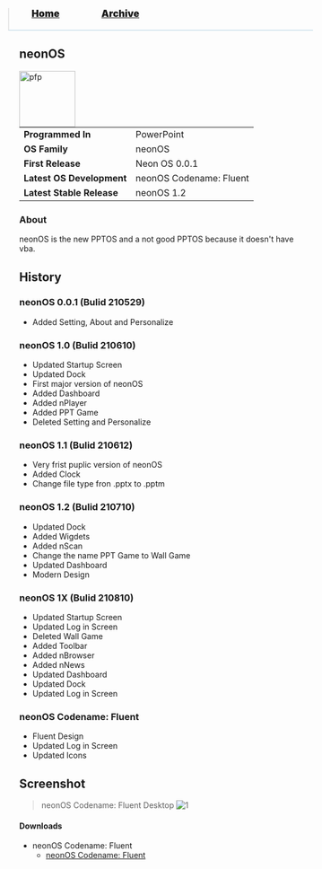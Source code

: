 <blockquote style="background: #0000;border-bottom: 1px solid #B2D2E1;height: 30px;margin: 0 -20px 20px;padding: 0px 20px 9px 40px;">
  <p style=""><a href="https://hexa-one.github.io/pptos-wiki/" style="font-size: 17px;font-weight: 900;font-style: normal;text-shadow: rgba(255,255,255,0.9) 0 1px 0;">Home</a>&nbsp;&nbsp;&nbsp;&nbsp;&nbsp;&nbsp;&nbsp;&nbsp;&nbsp;&nbsp;&nbsp;&nbsp;&nbsp;&nbsp;&nbsp;&nbsp;&nbsp;&nbsp;
    <a href="https://hexa-one.github.io/pptos-wiki/archive/" style="font-size: 17px;font-weight: 900;font-style: normal;text-shadow: rgba(255,255,255,0.9) 0 1px 0;">Archive</a>
  </p>
</blockquote>

## neonOS

<a>
  <img align="left" height="100" alt="pfp" src="https://user-images.githubusercontent.com/58103738/130786466-a1be6846-81cb-4a7a-a2e4-6f869b811fcd.png" />
</a>

|                           |                               |
| ------------------------- | ----------------------------- |
| **Programmed In**         | PowerPoint                    |
| **OS Family**             | neonOS                        |
| **First Release**         | Neon OS 0.0.1                 |
| **Latest OS Development** | neonOS Codename: Fluent       |
| **Latest Stable Release** | neonOS 1.2                    |

### About

neonOS is the new PPTOS and a not good PPTOS because it doesn't have vba.

## History
### neonOS 0.0.1 (Bulid 210529)
 - Added Setting, About and Personalize
### neonOS 1.0 (Bulid 210610)
 - Updated Startup Screen
 - Updated Dock
 - First major version of neonOS
 - Added Dashboard
 - Added nPlayer
 - Added PPT Game
 - Deleted Setting and Personalize
### neonOS 1.1 (Bulid 210612)
 - Very frist puplic version of neonOS
 - Added Clock
 - Change file type fron .pptx to .pptm
### neonOS 1.2 (Bulid 210710)
 - Updated Dock
 - Added Wigdets
 - Added nScan
 - Change the name PPT Game to Wall Game
 - Updated Dashboard
 - Modern Design
### neonOS 1X (Bulid 210810)
 - Updated Startup Screen
 - Updated Log in Screen
 - Deleted Wall Game
 - Added Toolbar
 - Added nBrowser
 - Added nNews
 - Updated Dashboard
 - Updated Dock
 - Updated Log in Screen
### neonOS Codename: Fluent
 - Fluent Design
 - Updated Log in Screen
 - Updated Icons
## Screenshot

> neonOS Codename: Fluent Desktop
![1](https://user-images.githubusercontent.com/58103738/130749667-1b34ccb8-d9b9-40e8-9769-5f5870135457.png)

#### Downloads

- neonOS Codename: Fluent
    - [neonOS Codename: Fluent](https://github.com/hexa-one/pptos-wiki/raw/gh-pages/files/NeonOS/neonOS%201X%20210820.pptm)


<body style="background-image: url(https://raw.githubusercontent.com/hexa-one/pptos-wiki/gh-pages/assets/background/background.png);background-repeat: no-repeat;background-attachment: fixed;background-size: cover;">
